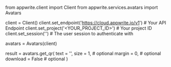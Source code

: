 from appwrite.client import Client
from appwrite.services.avatars import Avatars

client = Client()
client.set_endpoint('https://cloud.appwrite.io/v1') # Your API Endpoint
client.set_project('<YOUR_PROJECT_ID>') # Your project ID
client.set_session('') # The user session to authenticate with

avatars = Avatars(client)

result = avatars.get_qr(
    text = '<TEXT>',
    size = 1, # optional
    margin = 0, # optional
    download = False # optional
)
